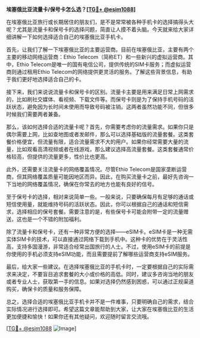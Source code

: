 **埃塞俄比亚流量卡/保号卡怎么选？[[TG💪+ @esim1088](https://t.me/s/esim1088)]**

在埃塞俄比亚旅行或长期居住的朋友们，是不是常常被各种手机卡的选择搞得头大呢？尤其是流量卡和保号卡的选择问题，简直让人摸不着头脑。今天就来给大家详细讲解一下如何选择适合自己的埃塞俄比亚手机卡。

首先，让我们了解一下埃塞俄比亚的主要运营商。目前在埃塞俄比亚，主要有两个主要的移动网络运营商：Ethio Telecom（简称ET）和一些新兴的虚拟运营商。其中，Ethio Telecom是唯一的国有电信公司，提供传统的SIM卡服务；而虚拟运营商则通过租用Ethio Telecom的网络提供更灵活的服务。了解这些背景信息，有助于我们更好地选择适合自己的卡。

接下来，我们来说说流量卡和保号卡的区别。流量卡主要是用来满足日常上网需求的，比如刷社交媒体、看视频、下载文件等。而保号卡则是为了保持手机号码的活跃状态，避免因为长时间未使用而导致号码被注销。这两者虽然功能不同，但很多时候我们需要两者兼备。

那么，该如何选择合适的流量卡呢？首先，你需要考虑你的流量需求。如果你只是偶尔需要上网，比如查地图或者发邮件，那么可以选择基础版的流量套餐。这类套餐价格便宜，但流量有限，适合流量需求不大的用户。如果你经常需要大量的流量，比如观看高清视频或者在线游戏，那么建议选择高流量套餐。这类套餐通常价格较高，但提供的流量更多，性价比也更高。

此外，还需要关注流量卡的网络覆盖情况。尽管Ethio Telecom是国家垄断运营商，但其网络覆盖质量可能因地区而异。因此，在购买流量卡之前，最好先咨询一下当地的网络覆盖情况，确保在你常去的地方也能有良好的信号。

至于保号卡的选择，相对来说简单一些。一般来说，只要确保每月有足够的通话或短信使用量，就能维持号码的活跃状态。因此，你可以根据自己的通话和短信需求，选择相应的保号套餐。需要注意的是，有些保号卡可能会附带一定的流量赠送，这也是一个不错的附加福利。

除了流量卡和保号卡，还有一种非常方便的选择——eSIM卡。eSIM卡是一种无需实体SIM卡的技术，可以直接通过网络下载到手机中。这种卡的优势在于灵活性高，支持多国漫游，非常适合经常出国旅行的人士。不过，使用eSIM卡的前提是你使用的手机必须支持eSIM功能，而且需要提前了解哪些运营商支持eSIM服务。

最后，给大家一些建议。在选择埃塞俄比亚的手机卡时，一定要根据自己的实际需求来决定，不要盲目追求套餐的大小或价格的高低。同时，建议多咨询当地的朋友或者专业人士，获取第一手的信息。如果对选择仍然感到困惑，可以通过正规渠道购买，确保卡的质量和服务保障。

总之，选择合适的埃塞俄比亚手机卡并不是一件难事，只要明确自己的需求，结合实际情况进行选择即可。希望这篇文章能帮助到大家，让大家在埃塞俄比亚的生活更加便捷和愉快！如果你还有其他疑问，欢迎随时留言交流哦。

[[TG💪+ @esim1088](https://t.me/s/esim1088) ![Image](https://i.postimg.cc/4NQfJmqS/Snipaste-2025-05-13-00-14-12.png)]